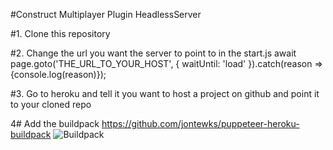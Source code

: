 #Construct Multiplayer Plugin HeadlessServer

#1. Clone this repository

#2. Change the url you want the server to point to in the start.js
await page.goto('THE_URL_TO_YOUR_HOST', { waitUntil: 'load' }).catch(reason => {console.log(reason)});

#3. Go to heroku and tell it you want to host a project on github and point it to your cloned repo

4# Add the buildpack
https://github.com/jontewks/puppeteer-heroku-buildpack
![Buildpack](https://i.imgur.com/H0SCg51.png)
